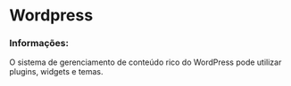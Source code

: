# Wordpress

### Informações:

O sistema de gerenciamento de conteúdo rico do WordPress pode utilizar plugins, widgets e temas.
